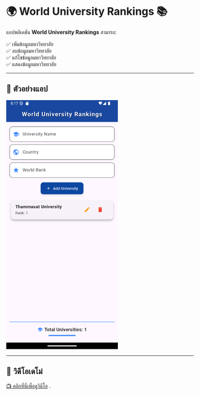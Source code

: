 # 🌍 World University Rankings 📚

แอปพลิเคชัน **World University Rankings** สามารถ:

✅ เพิ่มข้อมูลมหาวิทยาลัย  
✅ ลบข้อมูลมหาวิทยาลัย  
✅ แก้ไขข้อมูลมหาวิทยาลัย  
✅ แสดงข้อมูลมหาวิทยาลัย  

---
## 📸 ตัวอย่างแอป
<img src="Universityapp.png" alt="รูปภาพ" width="300">


---

## 🎥 วิดีโอเดโม่
[📺 คลิกที่นี่เพื่อดูวิดีโอ](https://drive.google.com/file/d/12ZycvKHA_VHIrVh-RQL6RBruGVZbLrrO/view?usp=sharing)
.
